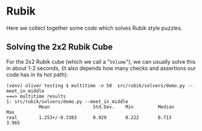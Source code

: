 # Rubik

Here we collect together some code which solves Rubik style
puzzles. 

## Solving the 2x2 Rubik Cube

For the 2x2 Rubik cube (which we call a "`Volume`"), we can
usually solve this in about 1-2 seconds, (it also depends how many
checks and assertions our code has in its hot path):
```
(venv) oliver testing $ multitime -n 50  src/rubik/solvers/demo.py --meet_in_middle 
===> multitime results                                                                                                                                                                              
1: src/rubik/solvers/demo.py --meet_in_middle
            Mean                Std.Dev.    Min         Median      Max
real        1.253+/-0.3383      0.929       0.222       0.713       3.965  
```